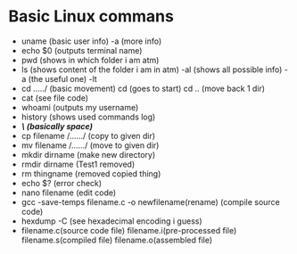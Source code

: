 # Basic Linux commans
- uname (basic user info) -a (more info)
- echo $0 (outputs terminal name)
- pwd (shows in which folder i am atm)
- ls (shows content of the folder i am in atm) -al (shows all possible info) -a (the useful one) -lt
- cd ...../ (basic movement) cd (goes to start) cd .. (move back 1 dir)
- cat (see file code)
- whoami (outputs my username)
- history (shows used commands log)
- ***\ (basically space)***
- cp filename /....../ (copy to given dir)
- mv filename /....../ (move to given dir)
- mkdir dirname (make new directory)
- rmdir dirname (Test1 removed)
- rm thingname (removed copied thing)
- echo $? (error check)
- nano filename (edit code)
- gcc -save-temps filename.c -o newfilename(rename) (compile source code)
- hexdump -C (see hexadecimal encoding i guess)
- filename.c(source code file) filename.i(pre-processed file) filename.s(compiled file) filename.o(assembled file)
